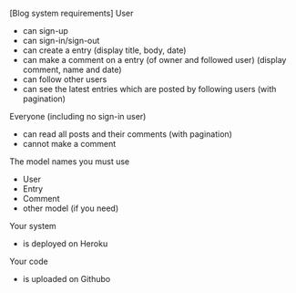 [Blog system requirements]
User
- can sign-up
- can sign-in/sign-out
- can create a entry (display title, body, date)
- can make a comment on a entry (of owner and followed user) (display comment, name and date)
- can follow other users
- can see the latest entries which are posted by following users (with pagination)

Everyone (including no sign-in user)
- can read all posts and their comments (with pagination)
- cannot make a comment

The model names you must use
- User
- Entry
- Comment
- other model (if you need)

Your system
- is deployed on Heroku

Your code
- is uploaded on Githubo
